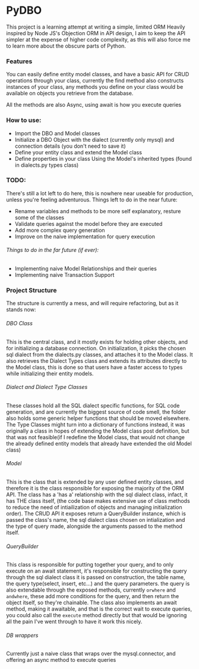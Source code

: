 # PyDBO

This project is a learning attempt at writing a simple, limited ORM
Heavily inspired by Node JS's Objection ORM in API design, I aim to keep
the API simpler at the expense of higher code complexity,
as this will also force me to learn more about the obscure parts of Python.

### Features

You can easily define entity model classes, and have a basic API for CRUD operations through your class, currently the find method also constructs instances of your class, any methods you define on your class would be available on objects you retrieve from the database.

All the methods are also Async, using await is how you execute queries

### How to use:

 - Import the DBO and Model classes
 - Initialize a DBO Object with the dialect (currently only mysql) and connection details (you don't need to save it)
 - Define your entity class and extend the Model class
 - Define properties in your class Using the Model's inherited types (found in dialects.py types class)


### TODO:

There's still a lot left to do here, this is nowhere near useable for production, unless you're feeling adventurous.
Things left to do in the near future:
 - Rename variables and methods to be more self explanatory, resture some of the classes
 - Validate queries against the model before they are executed
 - Add more complex query generation
 - Improve on the naive implementation for query execution

###### Things to do in the far future (if ever):

- Implementing naive Model Relationships and their queries
- Implementing naive Transaction Support



### Project Structure

The structure is currently a mess, and will require refactoring, but as it stands now:

###### DBO Class

This is the central class, and it mostly exists for holding other objects, and for initializing a database connection.
On initialization, it picks the chosen sql dialect from the dialects.py classes,
and attaches it to the Model class. It also retrieves the Dialect Types class and extends its attributes directly to the Model class, this is done so that users have a faster access to types while initializing their entity models.

###### Dialect and Dialect Type Classes

These classes hold all the SQL dialect specific functions, for SQL code generation, and are currently the biggest source of code smell, the folder also holds some generic helper functions that should be moved elsewhere. The Type Classes might turn into a dictionary of functions instead, it was originally a class in hopes of extending the Model class post definition, but that was not feasible(if I redefine the Model class, that would not change the already defined entity models that already have extended the old Model class)

###### Model

This is the class that is extended by any user defined entity classes, and therefore it is the class responsible for exposing the majority of the ORM API.
The class has a 'has a' relationship with the sql dialect class, infact, it has THE class itself, (the code base makes extensive use of class methods to reduce the need of intiailization of objects and managing initialization order).
The CRUD API it exposes return a QueryBuilder instance, which is passed the class's name, the sql dialect class chosen on intialization and the type of query made, alongside the arguments passed to the method itself.

###### QueryBuilder

This class is responsible for putting together your query, and to only execute on an await statement, it's responsible for constructing the query through the sql dialect class it is passed on construction, the table name, the query type(select, insert, etc...) and the query parameters. the query is also extendable through the exposed methods, currently `orwhere` and `andwhere`, these add more conditions for the query, and then return the object itself, so they're chainable.
The class also implements an await method, making it awaitable, and that is the correct wait to execute queries, you could also call the `execute` method directly but that would be ignoring all the pain I've went through to have it work this nicely.

###### DB wrappers

Currently just a naive class that wraps over the mysql.connector, and offering an async method to execute queries

